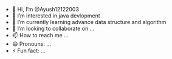 - 👋 Hi, I’m @Ayush12122003
- 👀 I’m interested in java devlopment
- 🌱 I’m currently learning advance data structure and algorithm
- 💞️ I’m looking to collaborate on ...
- 📫 How to reach me ...
- 😄 Pronouns: ...
- ⚡ Fun fact: ...

<!---
Ayush12122003/Ayush12122003 is a ✨ special ✨ repository because its `README.md` (this file) appears on your GitHub profile.
You can click the Preview link to take a look at your changes.
--->
